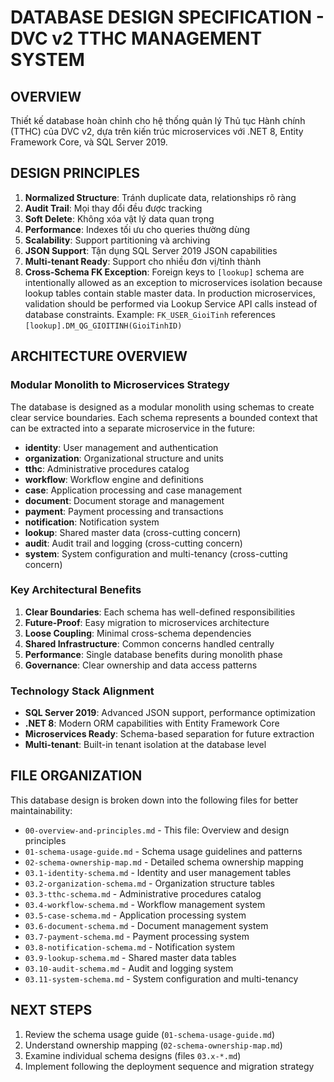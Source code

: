 # DATABASE DESIGN SPECIFICATION - DVC v2 TTHC MANAGEMENT SYSTEM

## OVERVIEW

Thiết kế database hoàn chỉnh cho hệ thống quản lý Thủ tục Hành chính (TTHC) của DVC v2, dựa trên kiến trúc microservices với .NET 8, Entity Framework Core, và SQL Server 2019.

## DESIGN PRINCIPLES

1. **Normalized Structure**: Tránh duplicate data, relationships rõ ràng
2. **Audit Trail**: Mọi thay đổi đều được tracking
3. **Soft Delete**: Không xóa vật lý data quan trọng
4. **Performance**: Indexes tối ưu cho queries thường dùng
5. **Scalability**: Support partitioning và archiving
6. **JSON Support**: Tận dụng SQL Server 2019 JSON capabilities
7. **Multi-tenant Ready**: Support cho nhiều đơn vị/tỉnh thành
8. **Cross-Schema FK Exception**: Foreign keys to `[lookup]` schema are intentionally allowed as an exception to microservices isolation because lookup tables contain stable master data. In production microservices, validation should be performed via Lookup Service API calls instead of database constraints. Example: `FK_USER_GioiTinh` references `[lookup].DM_QG_GIOITINH(GioiTinhID)`

## ARCHITECTURE OVERVIEW

### Modular Monolith to Microservices Strategy

The database is designed as a modular monolith using schemas to create clear service boundaries. Each schema represents a bounded context that can be extracted into a separate microservice in the future:

- **identity**: User management and authentication
- **organization**: Organizational structure and units
- **tthc**: Administrative procedures catalog
- **workflow**: Workflow engine and definitions
- **case**: Application processing and case management
- **document**: Document storage and management
- **payment**: Payment processing and transactions
- **notification**: Notification system
- **lookup**: Shared master data (cross-cutting concern)
- **audit**: Audit trail and logging (cross-cutting concern)
- **system**: System configuration and multi-tenancy (cross-cutting concern)

### Key Architectural Benefits

1. **Clear Boundaries**: Each schema has well-defined responsibilities
2. **Future-Proof**: Easy migration to microservices architecture
3. **Loose Coupling**: Minimal cross-schema dependencies
4. **Shared Infrastructure**: Common concerns handled centrally
5. **Performance**: Single database benefits during monolith phase
6. **Governance**: Clear ownership and data access patterns

### Technology Stack Alignment

- **SQL Server 2019**: Advanced JSON support, performance optimization
- **.NET 8**: Modern ORM capabilities with Entity Framework Core
- **Microservices Ready**: Schema-based separation for future extraction
- **Multi-tenant**: Built-in tenant isolation at the database level

## FILE ORGANIZATION

This database design is broken down into the following files for better maintainability:

- `00-overview-and-principles.md` - This file: Overview and design principles
- `01-schema-usage-guide.md` - Schema usage guidelines and patterns
- `02-schema-ownership-map.md` - Detailed schema ownership mapping
- `03.1-identity-schema.md` - Identity and user management tables
- `03.2-organization-schema.md` - Organization structure tables
- `03.3-tthc-schema.md` - Administrative procedures catalog
- `03.4-workflow-schema.md` - Workflow management system
- `03.5-case-schema.md` - Application processing system
- `03.6-document-schema.md` - Document management system
- `03.7-payment-schema.md` - Payment processing system
- `03.8-notification-schema.md` - Notification system
- `03.9-lookup-schema.md` - Shared master data tables
- `03.10-audit-schema.md` - Audit and logging system
- `03.11-system-schema.md` - System configuration and multi-tenancy

## NEXT STEPS

1. Review the schema usage guide (`01-schema-usage-guide.md`)
2. Understand ownership mapping (`02-schema-ownership-map.md`)
3. Examine individual schema designs (files `03.x-*.md`)
4. Implement following the deployment sequence and migration strategy
